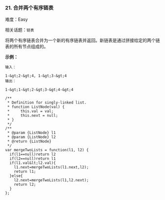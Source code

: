 ### 21. 合并两个有序链表

难度：Easy

相关话题：`链表`

将两个有序链表合并为一个新的有序链表并返回。新链表是通过拼接给定的两个链表的所有节点组成的。



 **示例：** 





```
输入：

1-&gt;2-&gt;4, 1-&gt;3-&gt;4
输出：

1-&gt;1-&gt;2-&gt;3-&gt;4-&gt;4

```


```
/**
 * Definition for singly-linked list.
 * function ListNode(val) {
 *     this.val = val;
 *     this.next = null;
 * }
 */
/**
 * @param {ListNode} l1
 * @param {ListNode} l2
 * @return {ListNode}
 */
var mergeTwoLists = function(l1, l2) {
  if(l1==null)return l2
  if(l2==null)return l1
  if(l1.val&lt;l2.val){
    l1.next=mergeTwoLists(l1.next,l2);
    return l1;
  }else{
    l2.next=mergeTwoLists(l1,l2.next);
    return l2;
  }
};



```
